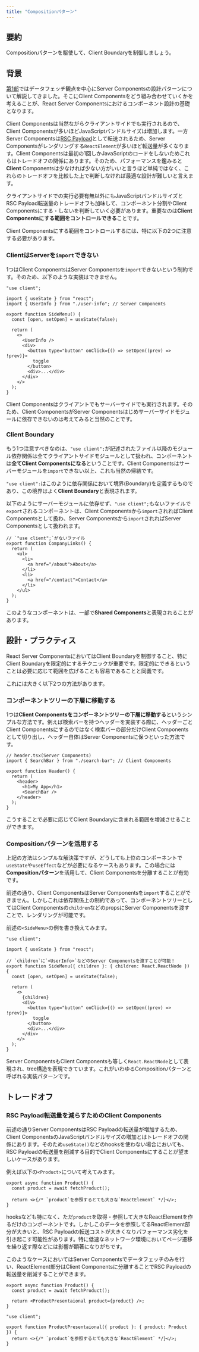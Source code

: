 ```yaml
---
title: "Compositionパターン"
---
```


## 要約

Compositionパターンを駆使して、Client Boundaryを制御しましょう。

## 背景

[第1部](part_1)ではデータフェッチ観点を中心にServer Componentsの設計パターンについて解説してきました。そこにClient Componentsをどう組み合わせていくかを考えることが、React Server Componentsにおけるコンポーネント設計の基礎となります。

Client Componentsは当然ながらクライアントサイドでも実行されるので、Client Componentsが多いほどJavaScriptバンドルサイズは増加します。一方Server Componentsは[RSC Payload](https://nextjs.org/docs/app/building-your-application/rendering/server-components#how-are-server-components-rendered)として転送されるため、Server Componentsがレンダリングする`ReactElement`が多いほど転送量が多くなります。Client Componentsは最初の1回しかJavaScriptのロードをしないためこれらはトレードオフの関係にあります。そのため、パフォーマンスを鑑みると**Client** Componentsは少なければ少ない方がいいと言うほど単純ではなく、これらのトレードオフを比較した上で判断しなければ最適な設計が難しいと言えます。

クライアントサイドでの実行必要有無以外にもJavaScriptバンドルサイズとRSC Payload転送量のトレードオフも加味して、コンポーネント分割やClient Componentsにする・しないを判断していく必要があります。重要なのは**Client Componentsにする範囲をコントロールできる**ことです。

Client Componentsにする範囲をコントロールするには、特に以下の2つに注意する必要があります。

### ClientはServerを`import`できない

1つはClient ComponentsはServer Componentsを`import`できないという制約です。そのため、以下のような実装はできません。

```tsx
"use client";

import { useState } from "react";
import { UserInfo } from "./user-info"; // Server Components

export function SideMenu() {
  const [open, setOpen] = useState(false);

  return (
    <>
      <UserInfo />
      <div>
        <button type="button" onClick={() => setOpen((prev) => !prev)}>
          toggle
        </button>
        <div>...</div>
      </div>
    </>
  );
}
```

Client Componentsはクライアントでもサーバーサイドでも実行されます。そのため、Client ComponentsがServer Componentsはじめサーバーサイドモジュールに依存できないのは考えてみると当然のことです。

### Client Boundary

もう1つ注意すべきなのは、`"use client";`が記述されたファイル以降のモジュール依存関係は全てクライアントサイドモジュールとして扱われ、コンポーネントは**全てClient Componentsになる**ということです。Client Componentsはサーバーモジュールを`import`できない以上、これも当然の帰結です。

`"use client":`はこのように依存関係において境界(Boundary)を定義するものであり、この境界はよく**Client Boundary**と表現されます。

以下のようにサーバーモジュールに依存せず、`"use client";`もないファイルで`export`されるコンポーネントは、Client Componentsから`import`されればClient Componentsとして扱わ、Server Componentsから`import`されればServer Componentsとして扱われます。

```tsx
// `"use client";`がないファイル
export function CompanyLinks() {
  return (
    <ul>
      <li>
        <a href="/about">About</a>
      </li>
      <li>
        <a href="/contact">Contact</a>
      </li>
    </ul>
  );
}
```

このようなコンポーネントは、一部で**Shared Components**と表現されることがあります。

## 設計・プラクティス

React Server ComponentsにおいてはClient Boundaryを制御すること、特にClient Boundaryを限定的にするテクニックが重要です。限定的にできるということは必要に応じて範囲を広げることも容易であることと同義です。

これには大きく以下2つの方法があります。

### コンポーネントツリーの下層に移動する

1つは**Client Componentsをコンポーネントツリーの下層に移動する**というシンプルな方法です。例えば検索バーを持つヘッダーを実装する際に、ヘッダーごとClient Componentsにするのではなく検索バーの部分だけClient Componentsとして切り出し、ヘッダー自体はServer Componentsに保つといった方法です。

```tsx
// header.tsx(Server Components)
import { SearchBar } from "./search-bar"; // Client Components

export function Header() {
  return (
    <header>
      <h1>My App</h1>
      <SearchBar />
    </header>
  );
}
```

こうすることで必要に応じてClient Boundaryに含まれる範囲を増減させることができます。

### Compositionパターンを活用する

上記の方法はシンプルな解決策ですが、どうしても上位のコンポーネントで`useState`や`useEffect`などが必要になるケースもあります。この場合には**Compositionパターン**を活用して、Client Componentsを分離することが有効です。

前述の通り、Client ComponentsはServer Componentsを`import`することができません。しかしこれは依存関係上の制約であって、コンポーネントツリーとしてはClient Componentsの`children`などのpropsにServer Componentsを渡すことで、レンダリングが可能です。

前述の`<SideMenu>`の例を書き換えてみます。

```tsx
"use client";

import { useState } from "react";

// `children`に`<UserInfo>`などのServer Componentsを渡すことが可能！
export function SideMenu({ children }: { children: React.ReactNode }) {
  const [open, setOpen] = useState(false);

  return (
    <>
      {children}
      <div>
        <button type="button" onClick={() => setOpen((prev) => !prev)}>
          toggle
        </button>
        <div>...</div>
      </div>
    </>
  );
}
```

Server ComponentsもClient Componentsも等しく`React.ReactNode`として表現され、tree構造を表現できています。これがいわゆるCompositionパターンと呼ばれる実装パターンです。

## トレードオフ

### RSC Payload転送量を減らすためのClient Components

前述の通りServer ComponentsはRSC Payloadの転送量が増加するため、Client ComponentsのJavaScriptバンドルサイズの増加とはトレードオフの関係にあります。そのため`useState()`などのhooksを使わない場合においても、RSC Payloadの転送量を削減する目的でClient Componentsにすることが望ましいケースがあります。

例えば以下の`<Product>`について考えてみます。

```tsx
export async function Product() {
  const product = await fetchProduct();

  return <>{/* `product`を参照するとても大きな`ReactElement` */}</>;
}
```

hooksなども特になく、ただ`product`を取得・参照して大きなReactElementを作るだけのコンポーネントです。しかしこのデータを参照してるReactElement部分が大きいと、RSC Payloadの転送コストが大きくなりパフォーマンス劣化を引き起こす可能性があります。特に低速なネットワーク環境においてページ遷移を繰り返す際などには影響が顕著になりがちです。

このようなケースにおいてはServer Componentsでデータフェッチのみを行い、ReactElement部分はClient Componentsに分離することでRSC Payloadの転送量を削減することができます。

```tsx
export async function Product() {
  const product = await fetchProduct();

  return <ProductPresentaional product={product} />;
}
```

```tsx
"use client";

export function ProductPresentaional({ product }: { product: Product }) {
  return <>{/* `product`を参照するとても大きな`ReactElement` */}</>;
}
```
